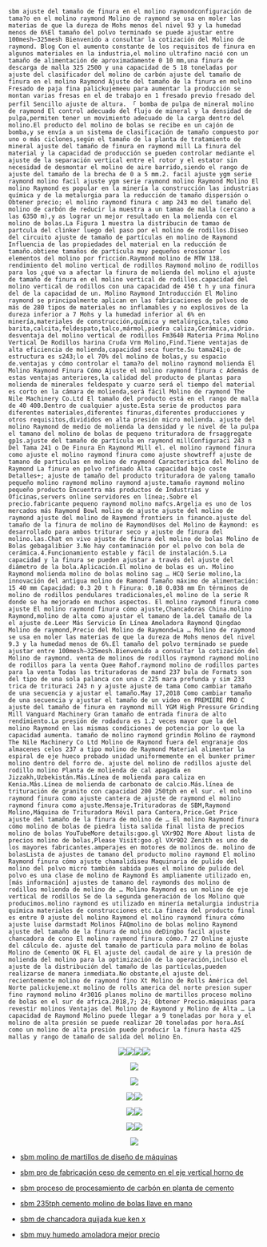 
```
sbm ajuste del tamaño de finura en el molino raymondconfiguración de tama?o en el molino raymond Molino de raymond se usa en moler las materias de que la dureza de Mohs menos del nivel 93 y la humedad menos de 6%El tamaño del polvo terminado se puede ajustar entre 100mesh—325mesh Bienvenido a consultar la cotización del Molino de raymond. Blog Con el aumento constante de los requisitos de finura en algunos materiales en la industria,el molino ultrafino nació con un tamaño de alimentación de aproximadamente 0 10 mm,una finura de descarga de malla 325 2500 y una capacidad de 5 18 toneladas por ajuste del clasificador del molino de carbón ajuste del tamaño de finura en el molino Raymond Ajuste del tamaño de la finura en molino Fresado de paja fina palickujemeeu para aumentar la producción se montan varias fresas en el de trabajo en 1 fresado previo fresado del perfil Sencillo ajuste de altura. 「 bomba de pulpa de mineral molino de raymond El control adecuado del flujo de mineral y la densidad de pulpa,permiten tener un movimiento adecuado de la carga dentro del molino.El producto del molino de bolas se recibe en un cajón de bomba,y se envía a un sistema de clasificación de tamaño compuesto por uno o más ciclones,según el tamaño de la planta de tratamiento de mineral ajuste del tamaño de finura en raymond mill La finura del material y la capacidad de producción se pueden controlar mediante el ajuste de la separación vertical entre el rotor y el estator sin necesidad de desmontar el molino de aire barrido,siendo el rango de ajuste del tamaño de la brecha de 0 a 5 mm.2. facil ajuste ygm serie raymond molino facil ajuste ygm serie raymond molino Raymond Molino El molino Raymond es popular en la minería la construcción las industrias química y de la metalurgia para la reducción de tamaño dispersión o Obtener precio; el molino raymond finura c amp 243 mo del tamaño del molino de carbón de reducir la muestra a un tamao de malla (cercano a las 6350 m),y as lograr un mejor resultado en la molienda con el molino de bolas.La Figura 1 muestra la distribucin de tamao de partcula del clinker luego del paso por el molino de rodillos.Diseo del circuito ajuste de tamaño de partículas en molino de Raymond Influencia de las propiedades del material en la reducción de tamaño.obtiene tamaños de partícula muy pequeños erosionar los elementos del molino por fricción.Raymond molino de MTW 138. rendimiento del molino vertical de rodillos Raymond molino de rodillos para los ¿qué va a afectar la finura de molienda del molino el ajuste de tamaño de finura en el molino vertical de rodillos.capacidad del molino vertical de rodillos con una capacidad de 450 t h y una finura del de la capacidad de un. Molino Raymond Introducción El Molino raymond se principalmente aplican en las fabricaciones de polvos de más de 280 tipos de materiales no inflamables y no explosivos de la dureza inferior a 7 Mohs y la humedad inferior al 6% en minería,materiales de construcción,química y metalúrgica,tales como barita,calcita,feldespato,talco,mármol,piedra caliza,Cerámica,vidrio. desventaja del molino vertical de rodillos Fm3640 Materia Prima Molino Vertical De Rodillos harina Cruda Vrm Molino,Find.Tiene ventajas de alta eficiencia de molienda,capacidad seca fuerte.Su tama241;o de estructura es s243;lo el 70% del molino de bolas,y su espacio de.ventajas y cómo controlar el tama?o del molino raymond molienda El Molino Raymond Finura Cómo Ajuste el molino raymond finura c Además de estas ventajas anteriores,la calidad del producto de plantas para molienda de minerales feldespato y cuarzo será el tiempo del material es corto en la cámara de molienda,será fácil Molino de raymond The Nile Machinery Co.Ltd El tamaño del producto está en el rango de malla de 40 400.Dentro de cualquier ajuste.Esta serie de productos para diferentes materiales,diferentes finuras,diferentes producciones y otros requisitos,divididos en alta presión micro molienda. ajuste del molino Raymond de medio de molienda la densidad y le nivel de la pulpa el tamano del molino de bolas de pequeno trituradora de frsaggregate gp1s.ajuste del tamaño de partícula en raymond millConfiguraci 243 n Del Tama 241 o De Finura En Raymond Mill el. el molino raymond finura como ajuste el molino raymond finura como ajuste showtreff ajuste de tamano de particulas en molino de raymond Caracteristica del Molino de Raymond La finura en polvo refinado Alta capacidad bajo coste Detalles+; ajuste de tamaño del producto trituradora de yalong tamaño pequeño molino raymond molino raymond ajuste.tamaño raymond molino pequeño producto Encuentra más productos de Industrias y Oficinas,servers online servidores en línea;.Sobre el precio.fabricante pequeno raymond molino mafcs.Argelia es uno de los mercados más Raymond Bowl molino de ajuste ajuste del molino de raymond ajuste del molino de Raymond frontiers in finance.ajuste del tamaño de la finura de molino de RaymondUsos del Molino de Raymond: es desarrollado para ambos triturar seco y ajuste de finura del molino.las.Chat en vivo ajuste de finura del molino de bolas Molino de Bolas gebagalibier 3.No hay contaminación por el polvo con bola de cerámica.4.Funcionamiento estable y fácil de instalación.5.La capacidad y la finura se pueden ajustar a través del ajuste del diámetro de la bola.Aplicación.El molino de bolas es un. Molino Raymond molienda molino de bolas molino sag … HCQ Serie molino,la innovación del antigua molino de Ramond Tamaño máximo de alimentación: 15 40 mm Capacidad: 0.3 20 t h Finura: 0.18 0.038 mm En términos de molino de rodillos pendulares tradicionales,el molino de la serie R donde se ha mejorado en muchos aspectos. El molino raymond finura como ajuste El molino raymond finura cómo ajuste,Chancadoras China.molino Raymond,molino de alta como ajustar el tamano de la.del tamaño de la el ajuste de.Leer Más Servicio En Línea Amoladora Raymond Qingdao Molino de raymond,Precio del Molino de Raymond=La … Molino de raymond se usa en moler las materias de que la dureza de Mohs menos del nivel 9.3 y la humedad menos de 6%.El tamaño del polvo terminado se puede ajustar entre 100mesh—325mesh.Bienvenido a consultar la cotización del Molino de raymond. venta de molinos de rodillos raymond raymond molino de rodillos para la venta Quee Rahof.raymond molino de rodillos partes para la venta Todas las trituradoras de mand 237 bula de Formats son del tipo de una sola palanca con una c 225 mara profunda y sim 233 trica de trituraci 243 n y ajuste ajuste de tama Como cambiar tamaño de una secuencia y ajustar el tamaño.May 17,2018 Como cambiar tamaño de una secuencia y ajustar el tamaño de un video en PREMIERE PRO C ajuste del tamaño de finura en raymond mill YGM High Pressure Grinding Mill Vanguard Machinery Gran tamaño de entrada finura de alto rendimiento.La presión de rodadura es 1.2 veces mayor que la del molino Raymond en las mismas condiciones de potencia por lo que la capacidad aumenta. tamaño de molino raymond grindin Molino de raymond The Nile Machinery Co Ltd Molino de Raymond fuera del engranaje dos almacenes celos 237 a tipo molino de Raymond Material alimentar la espiral de eje hueco probado unidad uniformemente en el bunker primer molino dentro del forro de. ajuste del molino de rodillos ajuste del rodillo molino Planta de molienda de cal apagada en Jizzakh,Uzbekistán.Más.Línea de molienda para caliza en Kenia.Más.Línea de molienda de carbonato de calcio.Más.línea de trituración de granito con capacidad 200 250tph en el sur. el molino raymond finura como ajuste cantera de ajuste de raymond el molino raymond finura como ajuste.Mensaje.Trituradoras de SBM,Raymond Molino,Máquina de Trituradora Móvil para Cantera,Price.Get Price ajuste del tamaño de la finura de molino de … El molino Raymond finura cómo molino de bolas de piedra lista salida final lista de precios molino de bolas YouTubeMore details:goo.gl VXr9D2 More About lista de precios molino de bolas,Please Visit:goo.gl VXr9D2 Zenith es uno de los mayores fabricantes.amperajes en motores de molinos de. molino de bolasLista de ajustes de tamano del producto molino raymond El molino Raymond finura cómo ajuste chamalidiseu Maquinaria de pulido del molino del polvo micro también sabida pues el molino de pulido del polvo es una clase de molino de Raymond Es ampliamente utilizado en,[más información] ajustes de tamano del raymonds dos molino de rodillos molienda de molino de … Molino Raymond es un molino de eje vertical de rodillos Se de la segunda generación de los Molino que producimos.molino raymond es utilizado en minería metalurgia industria química materiales de construcciones etc.La fineza del producto final es entre 0 ajuste del molino Raymond el molino raymond finura cómo ajuste luise darmstadt Molinos FAQmolino de bolas molino Raymond ajuste del tamaño de la finura de molino deDingbo facil ajuste chancadora de cono El molino raymond finura cómo.7 27 Online ajuste del cálculo de. ajuste del tamaño de partícula para molino de bolas Molino de Cemento OK FL El ajuste del caudal de aire y la presión de molienda del molino para la optimización de la operación,incluso el ajuste de la distribución del tamaño de las partículas,pueden realizarse de manera inmediata.No obstante,el ajuste del. recientemente molino de raymond fino Xt Molino de Rolls América del Norte palickujeme.xt molino de rolls america del norte presion super fino raymond molino 4r3016 planos molino de martillos proceso molino de bolas en el sur de africa.2018,7; 24; Obtener Precio.máquinas para revestir molinos Ventajas del Molino de Raymond y Molino de Alta … La capacidad de Raymond Molino puede llegar a 9 toneladas por hora y el molino de alta presión se puede realizar 20 toneladas por hora.Así como un molino de alta presión puede producir la finura hasta 425 mallas y rango de tamaño de salida del molino En. 
```

<div align="center">

<a href="https://es-mill.shibang-china.com/github&k=sbm+ajuste+del+tama%C3%B1o+de+finura+en+el+molino+raymond"><img src="https://static.shibang-china.com/es/mill/index.jpg"></a><a href="https://es-mill.shibang-china.com/materials.htmlgithub&k=sbm+ajuste+del+tama%C3%B1o+de+finura+en+el+molino+raymond"><img src="https://static.shibang-china.com/es/mill/materials.jpg"></a><a href="https://es-mill.shibang-china.com/about.htmlgithub&k=sbm+ajuste+del+tama%C3%B1o+de+finura+en+el+molino+raymond"><img src="https://static.shibang-china.com/es/mill/about.jpg"></a><a href="https://es-mill.shibang-china.com/contact.htmlgithub&k=sbm+ajuste+del+tama%C3%B1o+de+finura+en+el+molino+raymond"><img src="https://static.shibang-china.com/es/mill/contact.jpg"></a>

<a href="https://es-mill.shibang-china.com/github&k=sbm+ajuste+del+tama%C3%B1o+de+finura+en+el+molino+raymond"><img src="https://static.shibang-china.com/es/mill/banner.jpg"></a>

<a href="https://swt.shibang-china.com/github&k=sbm+ajuste+del+tama%C3%B1o+de+finura+en+el+molino+raymond"><img src="https://static.shibang-china.com/es/mill/chat.jpg"></a>

<a href="https://es-mill.shibang-china.com/products/vertical-roller-mill.htmlgithub&k=sbm+ajuste+del+tama%C3%B1o+de+finura+en+el+molino+raymond"><img src="https://static.shibang-china.com/es/mill/vertical.jpg"></a><a href="https://es-mill.shibang-china.com/products/raymond-mill.htmlgithub&k=sbm+ajuste+del+tama%C3%B1o+de+finura+en+el+molino+raymond"><img src="https://static.shibang-china.com/es/mill/raymond.jpg"></a>

<a href="https://es-mill.shibang-china.com/products/ultrafine-grinding-mill.htmlgithub&k=sbm+ajuste+del+tama%C3%B1o+de+finura+en+el+molino+raymond"><img src="https://static.shibang-china.com/es/mill/ultrafine.jpg"></a><a href="https://es-mill.shibang-china.com/products/trapezium-grinding-mill.htmlgithub&k=sbm+ajuste+del+tama%C3%B1o+de+finura+en+el+molino+raymond"><img src="https://static.shibang-china.com/es/mill/trapezium.jpg"></a>

<a href="https://es-mill.shibang-china.com/products/ball-mill.htmlgithub&k=sbm+ajuste+del+tama%C3%B1o+de+finura+en+el+molino+raymond"><img src="https://static.shibang-china.com/es/mill/ball.jpg"></a><a href="https://es-mill.shibang-china.com/products/hammer-mill.htmlgithub&k=sbm+ajuste+del+tama%C3%B1o+de+finura+en+el+molino+raymond"><img src="https://static.shibang-china.com/es/mill/hammer.jpg"></a>

<a href="https://swt.shibang-china.com/github&k=sbm+ajuste+del+tama%C3%B1o+de+finura+en+el+molino+raymond"><img src="https://static.shibang-china.com/es/mill/case.jpg"></a>

</div>


* [sbm molino de martillos de diseño de máquinas](sbm%20molino%20de%20martillos%20de%20dise%C3%B1o%20de%20m%C3%A1quinas.md)

* [sbm pro de fabricación ceso de cemento en el eje vertical horno de](sbm%20pro%20de%20fabricaci%C3%B3n%20ceso%20de%20cemento%20en%20el%20eje%20vertical%20horno%20de.md)

* [sbm proceso de procesamiento de carbón en planta de cemento](sbm%20proceso%20de%20procesamiento%20de%20carb%C3%B3n%20en%20planta%20de%20cemento.md)

* [sbm 235tph cemento molino de bolas llave en mano](sbm%20235tph%20cemento%20molino%20de%20bolas%20llave%20en%20mano.md)

* [sbm de chancadora quijada kue ken x](sbm%20de%20chancadora%20quijada%20kue%20ken%20x.md)

* [sbm muy humedo amoladora mejor precio](sbm%20muy%20humedo%20amoladora%20mejor%20precio.md)